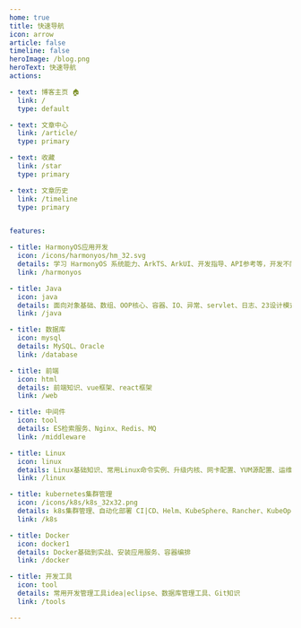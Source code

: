 ```yaml
---
home: true
title: 快速导航
icon: arrow
article: false
timeline: false
heroImage: /blog.png
heroText: 快速导航
actions:

- text: 博客主页 🏠
  link: /
  type: default

- text: 文章中心
  link: /article/
  type: primary

- text: 收藏
  link: /star
  type: primary  

- text: 文章历史
  link: /timeline
  type: primary


features:

- title: HarmonyOS应用开发
  icon: /icons/harmonyos/hm_32.svg
  details: 学习 HarmonyOS 系统能力、ArkTS、ArkUI、开发指导、API参考等，开发不同设备的应用，为用户带来全场景体验。
  link: /harmonyos

- title: Java
  icon: java
  details: 面向对象基础、数组、OOP核心、容器、IO、异常、servlet、日志、23设计模式、异步、分布式服务、JVM、swagger、OSS服务等。
  link: /java

- title: 数据库
  icon: mysql
  details: MySQL、Oracle
  link: /database

- title: 前端
  icon: html
  details: 前端知识、vue框架、react框架
  link: /web

- title: 中间件
  icon: tool
  details: ES检索服务、Nginx、Redis、MQ
  link: /middleware

- title: Linux
  icon: linux
  details: Linux基础知识、常用Linux命令实例、升级内核、网卡配置、YUM源配置、运维监控工具、ansible管理工具、jenkins自动部署、命令大全
  link: /linux

- title: kubernetes集群管理
  icon: /icons/k8s/k8s_32x32.png
  details: k8s集群管理、自动化部署 CI|CD、Helm、KubeSphere、Rancher、KubeOperator
  link: /k8s

- title: Docker
  icon: docker1
  details: Docker基础到实战、安装应用服务、容器编排
  link: /docker

- title: 开发工具
  icon: tool
  details: 常用开发管理工具idea|eclipse、数据库管理工具、Git知识
  link: /tools

---
```


<!-- @include: ../README.md#recent-home -->

